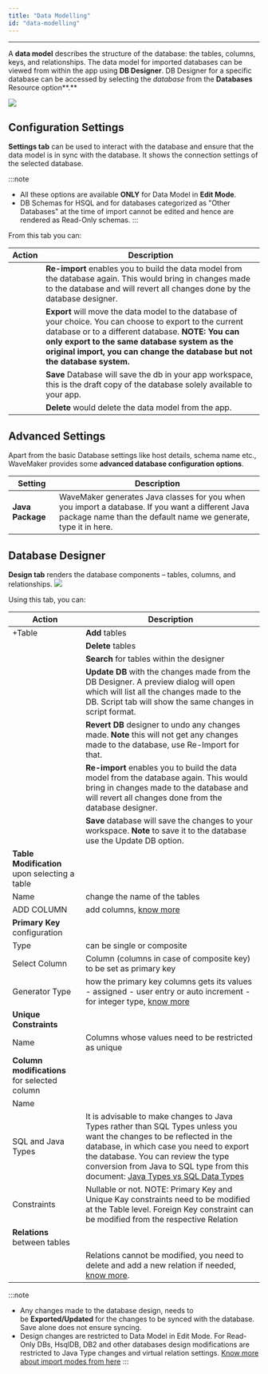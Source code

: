 ```yaml
---
title: "Data Modelling"
id: "data-modelling"
---
```

---
A **data model** describes the structure of the database: the tables, columns, keys, and relationships. The data model for imported databases can be viewed from within the app using **DB Designer**. DB Designer for a specific database can be accessed by selecting the _database_ from the **Databases** Resource option**.**

[![](/learn/assets/db_designer_open.png)](/learn/assets/db_designer_open.png)

## Configuration Settings

**Settings tab** can be used to interact with the database and ensure that the data model is in sync with the database. It shows the connection settings of the selected database.

:::note
- All these options are available **ONLY** for Data Model in **Edit Mode**.
- DB Schemas for HSQL and for databases categorized as "Other Databases" at the time of import cannot be edited and hence are rendered as Read-Only schemas.
:::

From this tab you can:

| Action | Description |
| --- | --- |
|  | **Re-import** enables you to build the data model from the database again. This would bring in changes made to the database and will revert all changes done by the database designer. |
|  | **Export** will move the data model to the database of your choice. You can choose to export to the current database or to a different database. **NOTE: You can only export to the same database system as the original import, you can change the database but not the database system.** |
|  | **Save** Database will save the db in your app workspace, this is the draft copy of the database solely available to your app. |
|  | **Delete** would delete the data model from the app. |

## Advanced Settings

Apart from the basic Database settings like host details, schema name etc., WaveMaker provides some **advanced database configuration options**.

| Setting | Description |
| --- | --- |
| **Java Package** | WaveMaker generates Java classes for you when you import a database. If you want a different Java package name than the default name we generate, type it in here. |

## Database Designer

**Design tab** renders the database components – tables, columns, and relationships. [![](/learn/assets/db_designer_schema.png)](/learn/assets/db_designer_schema.png)

Using this tab, you can:

| Action | Description |
| --- | --- |
| +Table | **Add** tables |
|  | **Delete** tables |
|  | **Search** for tables within the designer |
|  | **Update DB** with the changes made from the DB Designer. A preview dialog will open which will list all the changes made to the DB. Script tab will show the same changes in script format. |
|  | **Revert DB** designer to undo any changes made. **Note** this will not get any changes made to the database, use Re-Import for that. |
|  | **Re-import** enables you to build the data model from the database again. This would bring in changes made to the database and will revert all changes done from the database designer. |
|  | **Save** database will save the changes to your workspace. **Note** to save it to the database use the Update DB option. |
| **Table Modification** upon selecting a table |
| Name | change the name of the tables |
| ADD COLUMN | add columns, [know more](/learn/app-development/services/database-services/working-database-schema/#add-tables-columns) |
| **Primary Key** configuration |
| Type | can be single or composite |
| Select Column | Column (columns in case of composite key) to be set as primary key |
| Generator Type | how the primary key columns gets its values - assigned - user entry or auto increment - for integer type, [know more](/learn/app-development/services/database-services/working-database-schema/#identity-generators) |
| **Unique Constraints** |
| Name | Columns whose values need to be restricted as unique |
| **Column modifications** for selected column |
| Name |  |
| SQL and Java Types | It is advisable to make changes to Java Types rather than SQL Types unless you want the changes to be reflected in the database, in which case you need to export the database. You can review the type conversion from Java to SQL type from this document: [Java Types vs SQL Data Types](/learn/assets/JavaTypesVsDBTypes-Sheet.pdf) |
| Constraints | Nullable or not. NOTE: Primary Key and Unique Kay constraints need to be modified at the Table level. Foreign Key constraint can be modified from the respective Relation |
| **Relations** between tables |
|  | Relations cannot be modified, you need to delete and add a new relation if needed, [know more](/learn/app-development/services/database-services/working-database-schema/#database-relationships). |


:::note
- Any changes made to the database design, needs to be **Exported/Updated** for the changes to be synced with the database. Save alone does not ensure syncing.
- Design changes are restricted to Data Model in Edit Mode. For Read-Only DBs, HsqlDB, DB2 and other databases design modifications are restricted to Java Type changes and virtual relation settings. [Know more about import modes from here](/learn/app-development/services/database-services/database-schema-import-modes/)
:::

